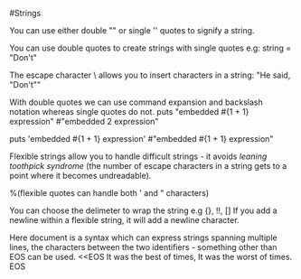 #Strings

You can use either double "" or single '' quotes to signify a string.

You can use double quotes to create strings with single quotes e.g:
string = "Don't"

The escape character \ allows you to insert characters in a string:
"He said, \"Don't\""

With double quotes we can use command expansion and backslash notation whereas single quotes do not.
puts "embedded #{1 + 1} expression" #"embedded 2 expression"

puts 'embedded #{1 + 1} expression' #"embedded #{1 + 1} expression"


Flexible strings allow you to handle difficult strings - it avoids *leaning toothpick syndrome* (the number of escape characters in a string gets to a point where it becomes undreadable).  

%(flexible quotes can 
handle both ' and " 
characters)

You can choose the delimeter to wrap the string e.g {}, !!, []
If you add a newline within a flexible string, it will add a newline character.

Here document is a syntax which can express strings spanning multiple lines, the characters between the two identifiers - something other than EOS can be used.
<<EOS
It was the best of times,
It was the worst of times.
EOS